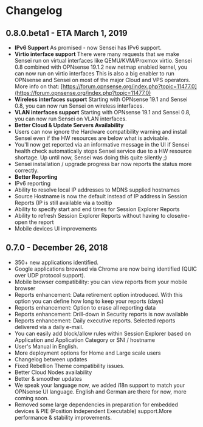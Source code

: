 # Changelog

## 0.8.0.beta1 - ETA March 1, 2019

* **IPv6 Support** As promised - now Sensei has IPv6 support.
* **Virtio interface support** There were many requests that we make Sensei run on virtual interfaces like QEMU/KVM/Proxmox virtio. Sensei 0.8 combined with OPNsense 19.1.2 new netmap enabled kernel, you can now run on virtio interfaces This is also a big enabler to run OPNsense and Sensei on most of the major Cloud and VPS operators. More info on that: [https://forum.opnsense.org/index.php?topic=11477.0](https://forum.opnsense.org/index.php?topic=11477.0)
* **Wireless interfaces support** Starting with OPNsense 19.1 and Sensei 0.8, you can now run Sensei on wireless interfaces.
* **VLAN interfaces support** Starting with OPNsense 19.1 and Sensei 0.8, you can now run Sensei on VLAN interfaces.
* **Better Cloud & Update Servers Availability**
* Users can now ignore the Hardware compatibility warning and install Sensei even if the HW resources are below what is advisable.
* You'll now get reported via an informative message in the UI if Sensei health check automatically stops Sensei service due to a HW resource shortage. Up until now, Sensei was doing this quite silently ;\)
* Sensei installation / upgrade progress bar now reports the status more correctly.
* **Better Reporting**
* IPv6 reporting
* Ability to resolve local IP addresses to MDNS supplied hostnames
* Source Hostname is now the default instead of IP address in Session Reports \(IP is still available via a tooltip
* Ability to specify start and end times for Session Explorer Reports
* Ability to refresh Session Explorer Reports without having to close/re-open the report
* Mobile devices UI improvements

## 0.7.0 - December 26, 2018

* 350+ new applications identified.
* Google applications browsed via Chrome are now being identified \(QUIC over UDP protocol support\).
* Mobile browser compatibility: you can view reports from your mobile browser
* Reports enhancement: Data retirement option introduced. With this option you can define how long to keep your reports \(days\)
* Reports enhancement: Option to erase all reporting data
* Reports enhancement: Drill-down in Security reports is now available
* Reports enhancement: Daily executive reports. Selected reports delivered via a daily e-mail.
* You can easily add block/allow rules within Session Explorer based on Application and Application Category or SNI / hostname
* User's Manual in English.
* More deployment options for Home and Large scale users
* Changelog between updates
* Fixed Rebellion Theme compatibility issues.
* Better Cloud Nodes availability
* Better & smoother updates
* We speak your language now, we added i18n support to match your OPNsense UI language. English and German are there for now, more coming soon.
* Removed some large dependencies in preparation for embedded devices & PIE \(Position Independent Executable\) support.More performance & stability improvements.

